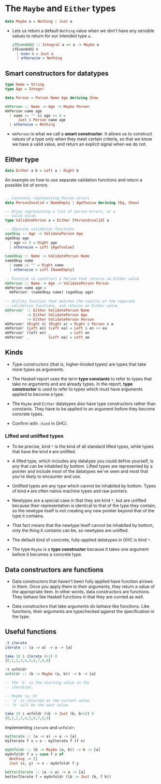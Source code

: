 # The `Maybe` and `Either` types

```haskell
data Maybe a = Nothing | Just a 
```

- Lets us return a default `Nothing` value when we don't have any 
  sensible values to return for our intended type `a`.
  
  ```haskell 
  ifEvenAdd2 :: Integral a => a -> Maybe a 
  ifEvenAdd2 n 
    | even n = Just n 
    | otherwise = Nothing  
  ```

## Smart constructors for datatypes 

```haskell 
type Name = String 
type Age = Integer 

data Person = Person Name Age deriving Show 

mkPerson :: Name -> Age -> Maybe Person 
mkPerson name age 
  | name /= "" && age >= 0 = 
      Just $ Person name age 
  | otherwise = Nothing
```

- `mkPerson` is what we call a **smart constructor**. It allows us 
  to construct values of a type only when they meet certain criteria,
  so that we know we have a valid value, and return an explicit 
  signal when we do not.

## Either type 

```haskell
data Either a b = Left a | Right b
```

An example on how to use separate validation functions and return 
a possible list of errors.

```haskell 

-- Constants representing Person errors
data PersonInvalid = NameEmpty | AgeTooLow deriving (Eq, Show)

-- Alias representing a list of person errors, or a 
-- valid value. 
type ValidatePerson a = Either [PersonInvalid] a

-- Separate validation functions 
ageOkay :: Age -> ValidatePerson Age 
ageOkay age
  | age >= 0 = Right age 
  | otherwise = Left [AgeToolow]
  
nameOkay :: Name -> ValidatePerson Name
nameOkay name 
  | name /= "" = Right name 
  | otherwise = Left [NameEmpty]
  
-- Function to construct a Person that returns an Either value
mkPerson :: Name -> Age -> ValidatePerson Person 
mkPerson name age = 
  mkPerson' (nameOkay name) (ageOkay age)
  
-- Utility function that matches the results of the separate 
-- validation functions, and returns an Either value.
mkPerson' :: Either ValidatePerson Name 
          -> Either ValidatePerson Age 
          -> Either ValidatePerson Person 
mkPerson' (Right n) (Right a) = Right $ Person n a
mkPerson' (Left en) (Left ea) = Left $ en ++ ea
mkPerson' (left en) _         = Left en
mkPerson' _         (Left ea) = Left ae
```

## Kinds

- Type constructors (that is, higher-kinded types) are types that take 
  more types as arguments. 
  
- The Haskell report uses the term __type constants__ to refer to types 
  that take no arguments and are already types. In the report, __type 
  constructor__ is used to refer to types which must have arguments 
  applied to become a type.

- The `Maybe` and `Either` datatypes also have type constructors rather 
  than constants. They have to be applied to an argument before they 
  become concrete types. 
  
- Confirm with `:kind` in GHCi.

### Lifted and unlifted types 

- To be precise, kind `*` is the kind of all standard lifted types, 
  while types that have the kind `#` are unlifted.
  
- A lifted type, which includes any datatype you could define yourself,
  is any that can be inhabited by bottom. Lifted types are represented 
  by a pointer and include most of the datatypes we've seen and most 
  that you're likely to encounter and use.
  
- Unlifted types are any type which cannot be inhabited by bottom. 
  Types of kind `#` are often native machine types and raw pointers.
  
- Newtypes are a special case in that they are kind `*`, but are 
  unlifted because their representation is identical to that of the 
  type they contain, so the newtype itself is not creating any new 
  pointer beyond that of the type it contains.
  
- That fact means that the newtype itself cannot be inhabited by 
  bottom, only the thing it contains can be, so newtypes are unlifted.
  
- The default kind of concrete, fully-applied datatypes in GHC is 
  kind `*`.
  
- The type `Maybe` is a __type constructor__ because it takes one 
  argument before it becomes a concrete type.

## Data constructors are functions 

- Data constructors that haven't been fully applied have function 
  arrows in them. Once you apply them to their arguments, they return 
  a value of the appropriate item. In other words, data constructors 
  are functions. They behave like Haskell functions in that they are 
  curried as well.
  
- Data constructors that take arguments do behave like functions.
  Like functions, their arguments are typechecked against the 
  specification in the type.
  
## Useful functions 

```haskell 
:t iterate
iterate :: (a -> a) -> a -> [a]

take 10 $ iterate (+1) 0
[0,1,2,3,4,5,6,7,8,9]

:t unfoldr 
unfoldr :: (b -> Maybe (a, b)) -> b -> [a]

-- The `b` is the starting value in the 
-- iteration.

-- Maybe (a, b)
-- 'a' is returned as the current value 
-- 'b' will be the next value 

take 10 $ unfoldr (\b -> Just (b, b+1)) 0
[0,1,2,3,4,5,6,7,8,9]
```

Implementing `iterate` and `unfoldr`:

```haskell 
myIterate :: (a -> a) -> a -> [a]
myIterate f x = x : myIterate f (f x)

myUnfoldr :: (b -> Maybe (a, b)) -> b -> [a]
myUnfoldr f x = case f x of
  Nothing -> []
  Just (x, y) -> x : myUnfoldr f y
  
betterIterate :: (a -> a) -> a -> [a]
betterIterate f = myUnfoldr (\b -> Just (b, f b))
```
